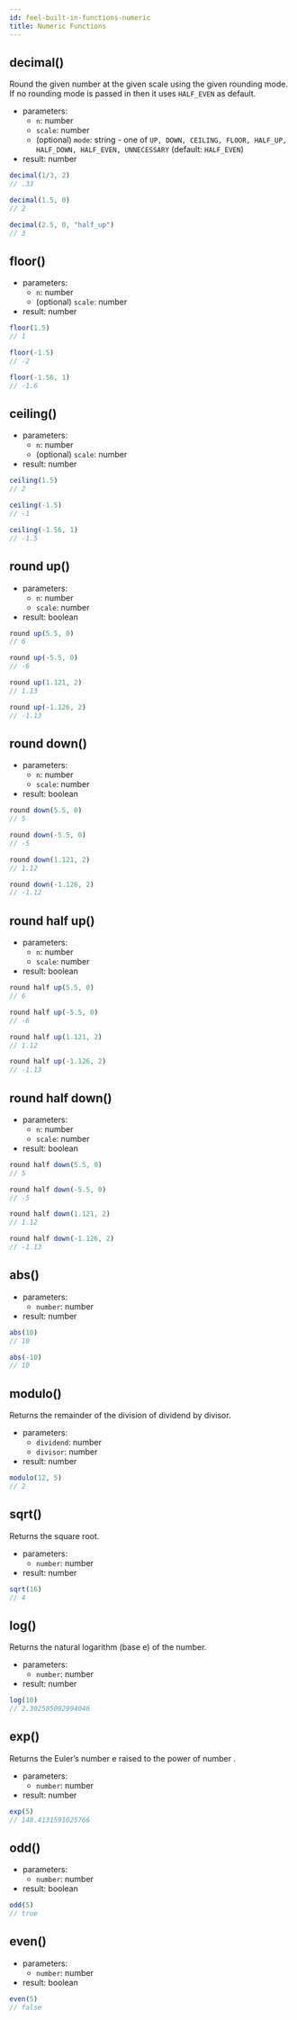 ```yaml
---
id: feel-built-in-functions-numeric
title: Numeric Functions
---
```


## decimal()

Round the given number at the given scale using the given rounding mode. If no rounding mode is passed in then it uses `HALF_EVEN` as default. 

* parameters:
  * `n`: number
  * `scale`: number
  * (optional) `mode`: string - one of `UP, DOWN, CEILING, FLOOR, HALF_UP, HALF_DOWN, HALF_EVEN, UNNECESSARY` (default: `HALF_EVEN`)
* result: number

```js
decimal(1/3, 2)
// .33

decimal(1.5, 0) 
// 2

decimal(2.5, 0, "half_up")
// 3
```

## floor()

* parameters:
  * `n`: number
  * (optional) `scale`: number
* result: number

```js
floor(1.5)
// 1

floor(-1.5)
// -2

floor(-1.56, 1)
// -1.6
```

## ceiling()

* parameters:
  * `n`: number
  * (optional) `scale`: number
* result: number

```js
ceiling(1.5)
// 2

ceiling(-1.5)
// -1

ceiling(-1.56, 1)
// -1.5
```

## round up()

* parameters:
  * `n`: number
  * `scale`: number
* result: boolean

```js
round up(5.5, 0)
// 6

round up(-5.5, 0)
// -6

round up(1.121, 2)
// 1.13

round up(-1.126, 2)
// -1.13
```

## round down()

* parameters:
  * `n`: number
  * `scale`: number
* result: boolean

```js
round down(5.5, 0)
// 5

round down(-5.5, 0)
// -5

round down(1.121, 2)
// 1.12

round down(-1.126, 2)
// -1.12
```

## round half up()

* parameters:
  * `n`: number
  * `scale`: number
* result: boolean

```js
round half up(5.5, 0)
// 6

round half up(-5.5, 0)
// -6

round half up(1.121, 2)
// 1.12

round half up(-1.126, 2)
// -1.13
```

## round half down()

* parameters:
  * `n`: number
  * `scale`: number
* result: boolean

```js
round half down(5.5, 0)
// 5

round half down(-5.5, 0)
// -5

round half down(1.121, 2)
// 1.12

round half down(-1.126, 2)
// -1.13
```

## abs()

* parameters:
  * `number`: number
* result: number

```js
abs(10)
// 10

abs(-10)
// 10
```

## modulo()

Returns the remainder of the division of dividend by divisor.

* parameters:
  * `dividend`: number
  * `divisor`: number
* result: number

```js
modulo(12, 5)
// 2
```

## sqrt()

Returns the square root.

* parameters:
  * `number`: number
* result: number

```js
sqrt(16)
// 4
```

## log()

Returns the natural logarithm (base e) of the number.

* parameters:
  * `number`: number
* result: number

```js
log(10)
// 2.302585092994046
```

## exp()

Returns the Euler’s number e raised to the power of number .

* parameters:
  * `number`: number
* result: number

```js
exp(5)
// 148.4131591025766
```

## odd()

* parameters:
  * `number`: number
* result: boolean

```js
odd(5)
// true
```

## even()

* parameters:
  * `number`: number
* result: boolean

```js
even(5)
// false
```

